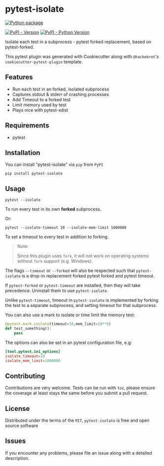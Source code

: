 # pytest-isolate

[![Python package](https://github.com/gilfree/pytest-isolate/actions/workflows/python-package.yml/badge.svg)](https://github.com/gilfree/pytest-isolate/actions/workflows/python-package.yml)

[![PyPI - Version](https://img.shields.io/pypi/v/pytest-isolate.svg)](https://pypi.org/project/pytest-isolate)
[![PyPI - Python Version](https://img.shields.io/pypi/pyversions/pytest-isolate.svg)](https://pypi.org/project/pytest-isolate)

Isolate each test in a subprocess - pytest forked replacement, based on pytest-forked.

This pytest plugin was generated with Cookiecutter along with `@hackebrot`'s `cookiecutter-pytest-plugin` template.

## Features

* Run each test in an forked, isolated subprocess
* Captures stdout & stderr of crashing processes
* Add Timeout to a forked test
* Limit memory used by test
* Plays nice with pytest-xdist

## Requirements

* pytest

## Installation

You can install "pytest-isolate" via `pip` from `PyPI`

    pip install pytest-isolate

## Usage

    pytest --isolate

To run every test in its own **forked** subprocess.

Or:

    pytest --isolate-timeout 10 --isolate-mem-limit 1000000

To set a timeout to every test in addition to forking.

> Note:
>
> Since this plugin uses `fork`, it will not work on  operating systems without `fork` support (e.g. Windows).

The flags `--timeout` or `--forked` will also be respected such that `pytest-isolate` is a drop-in replacement forked pytest forked and pytest timeout.

If `pytest-forked` or `pytest-timeout` are installed, then
they will take precedence. Uninstall them to use `pytest-isolate`.

Unlike `pytest-timeout`, timeout in `pytest-isolate` is implemented by forking the test to a separate subprocess, and setting timeout for that subprocess.

You can also use a mark to isolate or time limit the memory test:

```python
@pytest.mark.isolate(timeout=10,mem_limit=10**6)
def test_something():
    pass
```

The options can also be set in an pytest configuration file, e.g:

```toml
[tool.pytest.ini_options]
isolate_timeout=10
isolate_mem_limit=1000000
```

## Contributing

Contributions are very welcome. Tests can be run with `tox`, please ensure
the coverage at least stays the same before you submit a pull request.

## License

Distributed under the terms of the `MIT`, `pytest-isolate` is free and open source software

## Issues

If you encounter any problems, please file an issue along with a detailed description.
